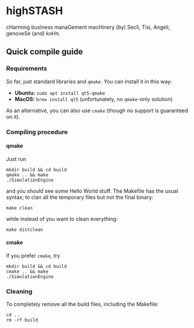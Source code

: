 # highSTASH
cHarming busIness manaGement macHinery (by) Seclì, Tisi, Angeli, genoveSe (and) koHn.


## Quick compile guide

### Requirements
So far, just standard libraries and `qmake`. You can install it in this way:

+ **Ubuntu:** `sudo apt install qt5-qmake`
+ **MacOS:** `brew install qt5` (unfortunately, no `qmake`-only solution)

As an alternative, you can also use `cmake` (though no support is guaranteed on it).

### Compiling procedure

#### qmake
Just run

```
mkdir build && cd build
qmake .. && make
./SimulationEngine
```

and you should see some Hello World stuff. The Makefile has the usual syntax; to clan all the temporary files but not the final binary:

```
make clean
```

while instead of you want to clean everything:

```
make distclean
```

#### cmake
If you prefer `cmake`, try

```
mkdir build && cd build
cmake .. && make
./SimulationEngine
```

### Cleaning
To completely remove all the build files, including the Makefile:
```
cd ..
rm -rf build
```

